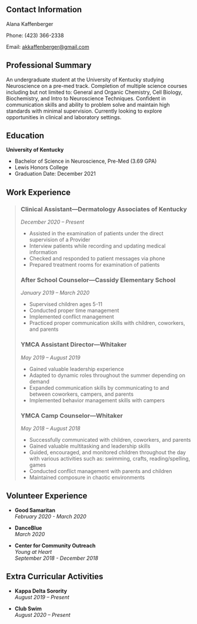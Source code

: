 ## Contact Information
Alana Kaffenberger  
 
Phone: (423) 366-2338 

Email: akkaffenberger@gmail.com  


## Professional Summary 
An undergraduate student at the University of Kentucky studying Neuroscience on a pre-med track. Completion of multiple science courses including but not limited to: General and Organic Chemistry, Cell Biology, Biochemistry, and Intro to Neuroscience Techniques. Confident in communication skills and ability to problem solve and maintain high standards with minimal supervision. Currently looking to explore opportunities in clinical and laboratory settings. 

## Education
**University of Kentucky**
* Bachelor of Science in Neuroscience, Pre-Med (3.69 GPA)
* Lewis Honors College 
* Graduation Date: December 2021


## Work Experience 
>### Clinical Assistant—Dermatology Associates of Kentucky	          
>_December 2020 – Present_
>* Assisted in the examination of patients under the direct supervision of a Provider
>* Interview patients while recording and updating medical information
>* Checked and responded to patient messages via phone
>* Prepared treatment rooms for examination of patients
>
>### After School Counselor—Cassidy Elementary School	
>_January 2019 – March 2020_
>* Supervised children ages 5-11
>* Conducted proper time management
>* Implemented conflict management 
>* Practiced proper communication skills with children, coworkers, and parents 
>
>### YMCA Assistant Director—Whitaker 			       		
>_May 2019 – August 2019_
>* Gained valuable leadership experience 
>* Adapted to dynamic roles throughout the summer depending on demand
>* Expanded communication skills by communicating to and between coworkers, campers, and parents 
>* Implemented behavior management skills with campers
>
>### YMCA Camp Counselor—Whitaker 						    
>_May 2018 – August 2018_
>* Successfully communicated with children, coworkers, and parents
>* Gained valuable multitasking and leadership skills
>* Guided, encouraged, and monitored children throughout the day with various activities such as: swimming, crafts, reading/spelling, games 
>* Conducted conflict management with parents and children
>* Maintained composure in chaotic environments

## Volunteer Experience
* **Good Samaritan**  
_February 2020 - March 2020_

* **DanceBlue**  
_March 2020_

* **Center for Community Outreach**  
_Young at Heart_   
_September 2018 - December 2018_ 

## Extra Curricular Activities 
* **Kappa Delta Sorority**  
_August 2019 – Present_

* **Club Swim**  
_August 2020 – Present_